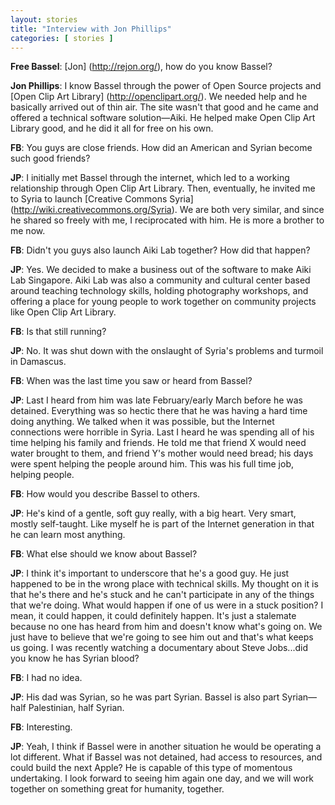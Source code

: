 ```yaml
---
layout: stories
title: "Interview with Jon Phillips"
categories: [ stories ]
---
```


**Free Bassel**: [Jon] (http://rejon.org/), how do you know Bassel?

**Jon Phillips**: I know Bassel through the power of Open Source projects and [Open Clip Art Library] (http://openclipart.org/). We needed help and he basically arrived out of thin air.  The site wasn't that good and he came and offered a technical software solution—Aiki. He helped make Open Clip Art Library good, and he did it all for free on his own.

**FB**: You guys are close friends. How did an American and Syrian become such good friends?

**JP**: I initially met Bassel through the internet, which led to a working relationship through Open Clip Art Library. Then, eventually, he invited me to Syria to launch [Creative Commons Syria] (http://wiki.creativecommons.org/Syria). We are both very similar, and since he shared so freely with me, I reciprocated with him. He is more a brother to me now.

**FB**: Didn't you guys also launch Aiki Lab together? How did that happen?

**JP**: Yes. We decided to make a business out of the software to make Aiki Lab Singapore. Aiki Lab was also a community and cultural center based around teaching technology skills, holding photography workshops, and offering a place for young people to work together on community projects like Open Clip Art Library.

**FB**: Is that still running?

**JP**: No. It was shut down with the onslaught of Syria's problems and turmoil in Damascus.

**FB**: When was the last time you saw or heard from Bassel?

**JP**: Last I heard from him was late February/early March before he was detained. Everything was so hectic there that he was having a hard time doing anything. We talked when it was possible, but the Internet connections were horrible in Syria. Last I heard he was spending all of his time helping his family and friends. He told me that friend X would need water brought to them, and friend Y's mother would need bread; his days were spent helping the people around him. This was his full time job, helping people.

**FB**: How would you describe Bassel to others.

**JP**: He's kind of a gentle, soft guy really, with a big heart. Very smart, mostly self-taught. Like myself he is part of the Internet generation in that he can learn most anything.

**FB**: What else should we know about Bassel?

**JP**: I think it's important to underscore that he's a good guy. He just happened to be in the wrong place with technical skills. My thought on it is that he's there and he's stuck and he can't participate in any of the things that we're doing. What would happen if one of us were in a stuck position? I mean, it could happen, it could definitely happen. It's just a stalemate because no one has heard from him and doesn't know what's going on. We just have to believe that we're going to see him out and that's what keeps us going. I was recently watching a documentary about Steve Jobs...did you know he has Syrian blood? 

**FB**: I had no idea.

**JP**: His dad was Syrian, so he was part Syrian. Bassel is also part Syrian—half Palestinian, half Syrian. 

**FB**: Interesting.

**JP**: Yeah, I think if Bassel were in another situation he would be operating a lot different. What if Bassel was not detained, had access to resources, and could build the next Apple? He is capable of this type of momentous undertaking. I look forward to seeing him again one day, and we will work together on something great for humanity, together.
